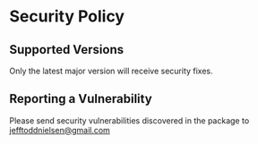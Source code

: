 # Security Policy

## Supported Versions

Only the latest major version will receive security fixes.

## Reporting a Vulnerability

Please send security vulnerabilities discovered in the package to jefftoddnielsen@gmail.com
